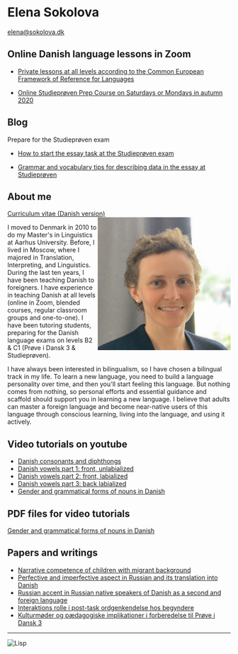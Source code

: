 # Elena Sokolova

[elena@sokolova.dk](mailto:elena@sokolova.dk)<br/>

## Online Danish language lessons in Zoom

* [Private lessons at all levels according to the Common European Framework of Reference for Languages](private-danish-language-lessons-online-in-zoom)

* [Online Studieprøven Prep Course on Saturdays or Mondays in autumn 2020](studieprove-online-course)

## Blog  
   Prepare for the Studieprøven exam
 * [How to start the essay task at the Studieprøven exam](how-to-start-the-essay-task-at-the-studieproeven-exam)
 
 * [Grammar and vocabulary tips for describing data in the essay at Studieprøven](grammar-and-vocabulary-tips-for-describing-data-in-the-essay-at-studieprøven)

## About me
[Curriculum vitae (Danish version)](./cv.md)
<img src="elena-sokolova.jpg" style="float:right" width="300" height="300" />

I moved to Denmark in 2010 to do my Master's in Linguistics at Aarhus University. Before, I lived in Moscow, where I majored in Translation, Interpreting, and Linguistics. During the last ten years, I have been teaching Danish to foreigners. I have experience in teaching Danish at all levels (online in Zoom, blended courses, regular classroom groups and one-to-one). I have been tutoring students, preparing for the Danish language exams on levels B2 & C1 (Prøve i Dansk 3 & Studieprøven). 

I have always been interested in bilingualism, so I have chosen a bilingual track in my life. To learn a new language, you need to build a language personality over time, and then you'll start feeling this language. But nothing comes from nothing, so personal efforts and essential guidance and scaffold should support you in learning a new language. I believe that adults can master a foreign language and become near-native users of this language through conscious learning, living into the language, and using it actively. 


## Video tutorials on youtube

* [Danish consonants and diphthongs](https://youtu.be/eD3BYwY6jDE)
* [Danish vowels part 1: front, unlabialized](https://youtu.be/gs1maKrlBEw)
* [Danish vowels part 2: front, labialized](https://youtu.be/IG1LCKSYbxI)
* [Danish vowels part 3: back labialized](https://youtu.be/cQX8SRfQ9Z8)
* [Gender and grammatical forms of nouns in Danish](https://www.youtube.com/watch?v=94aFjF9Z6QY)

## PDF files for video tutorials

[Gender and grammatical forms of nouns in Danish](./grammar-nouns.pdf)


## Papers and writings
* [Narrative competence of children with migrant background](./sokolova-2010-narration-in-migrant-children.pdf)
* [Perfective and imperfective aspect in Russian and its translation into Danish](./sokolova-2011-russian-verb-aspect-in-danish.pdf)
* [Russian accent in Russian native speakers of Danish as a second and foreign language](./sokolova-2012-ma-thesis.pdf)
* [Interaktions rolle i post-task ordgenkendelse hos begyndere](sokolova-2013-interaktion-og-tasks-ordtilegnelse.pdf)
* [Kulturmøder og pædagogiske implikationer i forberedelse til Prøve i Dansk 3](./sokolova-2014-dpu-diplomopgave.pdf)

* * * 

![Lisp](./lisp-bunny.png)
